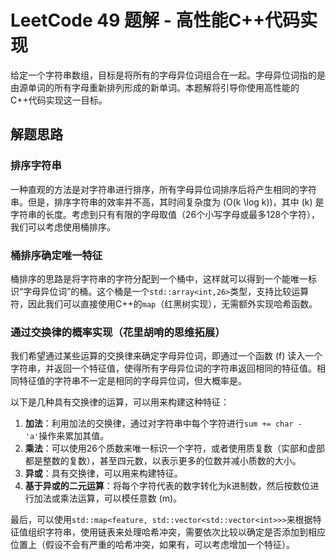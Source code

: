 # LeetCode 49 题解 - 高性能C++代码实现

给定一个字符串数组，目标是将所有的字母异位词组合在一起。字母异位词指的是由源单词的所有字母重新排列形成的新单词。本题解将引导你使用高性能的C++代码实现这一目标。

## 解题思路

### 排序字符串

一种直观的方法是对字符串进行排序，所有字母异位词排序后将产生相同的字符串。但是，排序字符串的效率并不高，其时间复杂度为 \(O(k \log k)\)，其中 \(k\) 是字符串的长度。考虑到只有有限的字母取值（26个小写字母或最多128个字符），我们可以考虑使用桶排序。

### 桶排序确定唯一特征

桶排序的思路是将字符串的字符分配到一个桶中，这样就可以得到一个能唯一标识“字母异位词”的桶。这个桶是一个`std::array<int,26>`类型，支持比较运算符，因此我们可以直接使用C++的`map`（红黑树实现），无需额外实现哈希函数。

### 通过交换律的概率实现（花里胡哨的思维拓展）

我们希望通过某些运算的交换律来确定字母异位词，即通过一个函数 \(f\) 读入一个字符串，并返回一个特征值，使得所有字母异位词的字符串返回相同的特征值。相同特征值的字符串不一定是相同的字母异位词，但大概率是。

以下是几种具有交换律的运算，可以用来构建这种特征：

1. **加法**：利用加法的交换律，通过对字符串中每个字符进行`sum += char - 'a'`操作来累加其值。
2. **乘法**：可以使用26个质数来唯一标识一个字符，或者使用质复数（实部和虚部都是整数的复数），甚至四元数，以表示更多的位数并减小质数的大小。
3. **异或**：具有交换律，可以用来构建特征。
4. **基于异或的二元运算**：将每个字符代表的数字转化为k进制数，然后按数位进行加法或乘法运算，可以模任意数 \(m\)。

最后，可以使用`std::map<feature, std::vector<std::vector<int>>>`来根据特征值组织字符串，使用链表来处理哈希冲突，需要依次比较以确定是否添加到相应位置上（假设不会有严重的哈希冲突，如果有，可以考虑增加一个特征）。